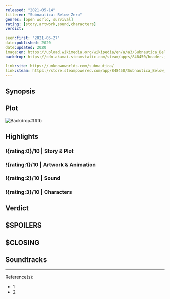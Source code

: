 ```yaml
---
released: "2021-05-14"
title:en: "Subnautica: Below Zero"
genres: [open world, survival]
rating: [story,artwork,sound,characters]
verdict:

seen:first: "2021-05-27"
date:published: 2020
date:updated: 2020
image:en: https://upload.wikimedia.org/wikipedia/en/a/a3/Subnautica_Below_Zero_cover_art.jpg
backdrop: https://cdn.akamai.steamstatic.com/steam/apps/848450/header.jpg

link:site: https://unknownworlds.com/subnautica/
link:steam: https://store.steampowered.com/app/848450/Subnautica_Below_Zero/
---
```



## Synopsis

## Plot

![Backdrop#f#fb](https://wallpapercave.com/wp/wp3753691.jpg "Source: Twitter")

## Highlights

### !{rating:0}/10 | Story & Plot

### !{rating:1}/10 | Artwork & Animation

### !{rating:2}/10 | Sound

### !{rating:3}/10 | Characters

## Verdict

## $SPOILERS

## $CLOSING

## Soundtracks

***
Reference(s):

- 1
- 2
